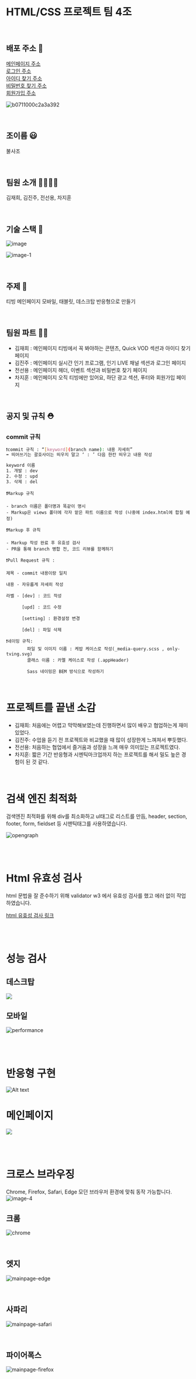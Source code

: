 # HTML/CSS 프로젝트 팀 4조

<br>

## 배포 주소 📇

[메인페이지 주소](https://team4-phoenix.netlify.app/)
<br>
[로그인 주소](https://team4-phoenix.netlify.app/views/login.html)
<br>
[아이디 찾기 주소](https://team4-phoenix.netlify.app/views/find-id.html)
<br>
[비밀번호 찾기 주소](https://team4-phoenix.netlify.app/views/findpw.html)
<br>
[회원가입 주소](https://team4-phoenix.netlify.app/views/signup.html)

![b0711000c2a3a392](https://github.com/phoenix-team4/phoenix-team4/assets/125878245/5da3c50c-d756-43cf-be44-e325bf4f5838)

<br>

## 조이름 😃

불사조

<br>

## 팀원 소개 👩‍👩‍👧‍👦

김재희, 김진주, 전선용, 차지훈

<br>

## 기술 스택 🔨

![image](https://github.com/phoenix-team4/phoenix-team4/assets/125878245/6efad58f-ce0d-4fc0-8d4d-eb9dab0e2fea)

![image-1](https://github.com/phoenix-team4/phoenix-team4/assets/125878245/c9d665a9-d02a-4d4b-b52a-5148d0971ec8)

<br>

## 주제 📝

티빙 메인페이지 모바일, 태블릿, 데스크탑 반응형으로 만들기

<br>

## 팀원 파트 🧚🏻

- 김재희 : 메인페이지 티빙에서 꼭 봐야하는 콘텐츠, Quick VOD 섹션과 아이디 찾기 페이지
- 김진주 : 메인페이지 실시간 인기 프로그램, 인기 LIVE 채널 섹션과 로그인 페이지
- 전선용 : 메인페이지 헤더, 이벤트 섹션과 비밀번호 찾기 페이지
- 차지훈 : 메인페이지 오직 티빙에만 있어요, 하단 광고 섹션, 푸터와 회원가입 페이지

<br>

## 공지 및 규칙 ⛑️

### commit 규칙

```bash
❗️commit 규칙 : “[keyword](branch name): 내용 자세히”
➡️ 띄어쓰기는 괄호사이는 띄우지 말고 ‘ : ’ 다음 한칸 띄우고 내용 작성

keyword 이름
1. 개발 : dev
2. 수정 : upd
3. 삭제 : del
```

```
❗️Markup 규칙

- branch 이름은 폴더명과 똑같이 명시
- Markup은 views 폴더에 각자 맡은 파트 이름으로 작성 (나중에 index.html에 합칠 예정)
```

```
❗️Markup 후 규칙

- Markup 작성 완료 후 유효성 검사
- PR을 통해 branch 병합 전, 코드 리뷰를 함께하기
```

```
❗️Pull Request 규칙 :

제목 - commit 내용이랑 일치

내용 - 자유롭게 자세히 작성

라벨 - [dev] : 코드 작성

      [upd] : 코드 수정

      [setting] : 환경설정 변경

      [del] : 파일 삭제
```

```
❗️네이밍 규칙:
        파일 및 이미지 이름 : 케밥 케이스로 작성(_media-query.scss , only-tving.svg)
        클래스 이름 : 카멜 케이스로 작성 (.appHeader)

        Sass 네이밍은 BEM 방식으로 작성하기
```

<br/>

# 프로젝트를 끝낸 소감

- 김재희: 처음에는 어렵고 막막해보였는데 진행하면서 많이 배우고 협업하는게 재미있었다.
- 김진주: 수업을 듣기 전 프로젝트와 비교했을 때 많이 성장한게 느껴져서 뿌듯했다.
- 전선용: 처음하는 협업에서 즐거움과 성장을 느껴 매우 의미있는 프로젝트였다.
- 차지훈: 짧은 기간 반응형과 시멘틱마크업까지 하는 프로젝트를 해서 밀도 높은 경험이 된 것 같다.

<br>

# 검색 엔진 최적화

검색엔진 최적화를 위해 div를 최소화하고 ul태그로 리스트를 만듬, header, section, footer, form, fieldset 등 시맨틱태그를 사용하였습니다.

![opengraph](https://github.com/phoenix-team4/phoenix-team4/assets/121213522/0cc8ea95-2f6d-4a8b-b506-c23cbabb0c5b)

<br>
<br>

# Html 유효성 검사

html 문법을 잘 준수하기 위해 validator w3 에서 유효성 검사를 했고 에러 없이 작업 하였습니다.

[html 유효성 검사 링크](https://validator.w3.org/nu/?doc=https://team4-phoenix.netlify.app/)

<br>
<br>

# 성능 검사

## 데스크탑

![](https://velog.velcdn.com/images/pearlx_x/post/482b7b2f-4ea1-4f76-b126-64895626aa1f/image.png)

## 모바일

![performance](https://github.com/phoenix-team4/phoenix-team4/assets/125878245/c7a2930a-c44b-461a-9196-736c3e0f213c)

<br>
<br>

# 반응형 구현

![Alt text](response-1.gif)

# 메인페이지

![](https://velog.velcdn.com/images/pearlx_x/post/10a7f9aa-0e8e-41d7-bc81-16075305657e/image.png)

<br>
<br>

# 크로스 브라우징

Chrome, Firefox, Safari, Edge 모던 브라우저 환경에 맞춰 동작 가능합니다.
![image-4](https://github.com/phoenix-team4/phoenix-team4/assets/125878245/26279275-9b27-4c2b-b9b7-3c8a6973aaa6)

## 크롬

![chrome](https://velog.velcdn.com/images/pearlx_x/post/10a7f9aa-0e8e-41d7-bc81-16075305657e/image.png)

<br>

## 엣지

![mainpage-edge](https://github.com/phoenix-team4/phoenix-team4/assets/125878245/9afad933-94f1-4cf7-9672-a8ca92bf12a7)

<br>

## 사파리

![mainpage-safari](https://github.com/phoenix-team4/phoenix-team4/assets/125878245/f3732b09-7cba-4e4f-9477-6566df4c4910)

<br>

## 파이어폭스

![mainpage-firefox](https://github.com/phoenix-team4/phoenix-team4/assets/125878245/23737b1e-b48a-4478-af67-a7cb10fbf406)
